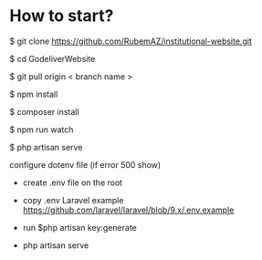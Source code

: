 # How to start?

$ git clone https://github.com/RubemAZ/institutional-website.git

$ cd GodeliverWebsite

$ git pull origin < branch name >

$ npm install

$ composer install

$ npm run watch

$ php artisan serve

configure dotenv file (if error 500 show)
- create .env file on the root

- copy .env Laravel example  https://github.com/laravel/laravel/blob/9.x/.env.example

- run $php artisan key:generate

- php artisan serve

